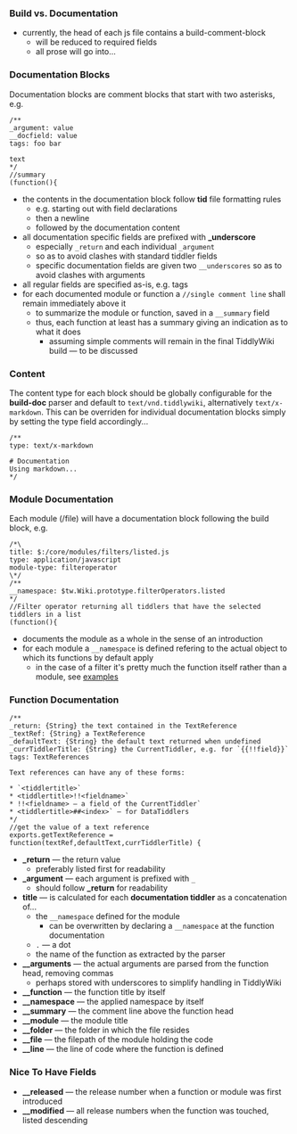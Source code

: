 ### Build vs. Documentation

* currently, the head of each js file contains a build-comment-block
    * will be reduced to required fields
    * all prose will go into...

### Documentation Blocks

Documentation blocks are comment blocks that start with two asterisks, e.g.

```
/**
_argument: value
__docfield: value
tags: foo bar

text
*/
//summary
(function(){
```

* the contents in the documentation block follow **tid** file formatting rules
    * e.g. starting out with field declarations
    * then a newline
    * followed by the documentation content
* all documentation specific fields are prefixed with **_underscore**
    * especially `_return` and each individual `_argument`
    * so as to avoid clashes with standard tiddler fields
    * specific documentation fields are given two `__underscores` so as to avoid clashes with arguments
* all regular fields are specified as-is, e.g. tags
* for each documented module or function a `//single comment line` shall remain immediately above it
    * to summarize the module or function, saved in a `__summary` field
    * thus, each function at least has a summary giving an indication as to what it does
        * assuming simple comments will remain in the final TiddlyWiki build — to be discussed

### Content

The content type for each block should be globally configurable for the **build-doc** parser and default to `text/vnd.tiddlywiki`, alternatively `text/x-markdown`. This can be overriden for individual documentation blocks simply by setting the type field accordingly...

```
/**
type: text/x-markdown

# Documentation
Using markdown...
*/
```

### Module Documentation

Each module (/file) will have a documentation block following the build block, e.g.

```
/*\
title: $:/core/modules/filters/listed.js
type: application/javascript
module-type: filteroperator
\*/
/**
__namespace: $tw.Wiki.prototype.filterOperators.listed
*/
//Filter operator returning all tiddlers that have the selected tiddlers in a list
(function(){
```

* documents the module as a whole in the sense of an introduction
* for each module a `__namespace` is defined refering to the actual object to which its functions by default apply
    * in the case of a filter it's pretty much the function itself rather than a module, see [examples](EXAMPLES.md)

### Function Documentation

```
/**
_return: {String} the text contained in the TextReference
_textRef: {String} a TextReference
_defaultText: {String} the default text returned when undefined
_currTiddlerTitle: {String} the CurrentTiddler, e.g. for `{{!!field}}`
tags: TextReferences

Text references can have any of these forms:

* `<tiddlertitle>`
* <tiddlertitle>!!<fieldname>`
* !!<fieldname> — a field of the CurrentTiddler`
* <tiddlertitle>##<index>` — for DataTiddlers
*/
//get the value of a text reference
exports.getTextReference = function(textRef,defaultText,currTiddlerTitle) {
```

* **_return** — the return value
   * preferably listed first for readability
* **_argument** — each argument is prefixed with `_`
   * should follow **_return** for readability
* **title** — is calculated for each **documentation tiddler** as a concatenation of...
    * the `__namespace` defined for the module
        * can be overwritten by declaring a `__namespace` at the function documentation
    * `.` — a dot
    * the name of the function as extracted by the parser
* **__arguments** — the actual arguments are parsed from the function head, removing commas
   * perhaps stored with underscores to simplify handling in TiddlyWiki
* **__function** — the function title by itself
* **__namespace** — the applied namespace by itself
* **__summary** — the comment line above the function head
* **__module** — the module title
* **__folder** — the folder in which the file resides
* **__file** — the filepath of the module holding the code
* **__line** — the line of code where the function is defined

### Nice To Have Fields
* **__released** — the release number when a function or module was first introduced
* **__modified** — all release numbers when the function was touched, listed descending
